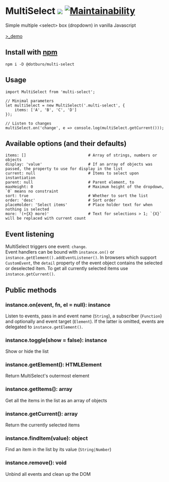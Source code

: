 # MultiSelect ![](https://img.shields.io/github/tag/pecuchet/multi-select.svg?label=version&style=flat) [![Maintainability](https://api.codeclimate.com/v1/badges/5cd3d1910b240b72005c/maintainability)](https://codeclimate.com/github/pecuchet/multi-select/maintainability)

Simple multiple &lt;select&gt; box (dropdown) in vanilla Javascript  
<br>
[>_demo](https://pecuchet.github.io/multi-select/)

## Install with [npm](https://www.npmjs.com/package/@dotburo/multi-select)
```
npm i -D @dotburo/multi-select
```


## Usage
```
import MultiSelect from 'multi-select';

// Minimal parameters
let multiSelect = new MultiSelect('.multi-select', {
    items: ['A', 'B', 'C', 'D']
});

// Listen to changes 
multiSelect.on('change', e => console.log(multiSelect.getCurrent()));
```

## Available options (and their defaults)
```
items: []                           # Array of strings, numbers or objects
display: 'value'                    # If an array of objects was passed, the property to use for display in the list
current: null                       # Items to select upon instantiation
parent: null                        # Parent element, to 
maxHeight: 0                        # Maximum height of the dropdown, `0` means no constraint
sort: true                          # Whether to sort the list
order: 'desc'                       # Sort order
placeHolder: 'Select items'         # Place holder text for when nothing is selected
more: '(+{X} more)'                 # Text for selections > 1; `{X}` will be replaced with current count
```

## Event listening

MultiSelect triggers one event: `change`.  
Event handlers can be bound with `instance.on()` or `instance.getElement().addEventListener()`. In browsers which
support `CustomEvent`, the `detail` property of the event object contains the selected or deselected item. 
To get all currently selected items use `instance.getCurrent()`.

## Public methods

### instance.on(event, fn, el = null): instance
Listen to events, pass in and event name (`String`), a subscriber (`Function`) and optionally and event target (`Element`). 
If the latter is omitted, events are delegated to `instance.getElement()`.

### instance.toggle(show = false): instance
Show or hide the list

### instance.getElement(): HTMLElement
Return MultiSelect's outermost element 

### instance.getItems(): array
Get all the items in the list as an array of objects

### instance.getCurrent(): array
Return the currently selected items
 
### instance.findItem(value): object
Find an item in the list by its value (`String|Number`)

### instance.remove(): void
Unbind all events and clean up the DOM
